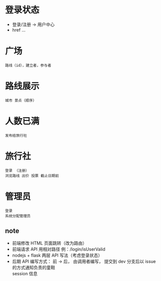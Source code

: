 # 登录状态
+ 登录/注册 -> 用户中心
+ href ...


# 广场
    路线（id），建立者，参与者

# 路线展示
    城市 景点（顺序）

# 人数已满
    发布给旅行社

# 旅行社
    登录 （注册）
    浏览路线 出价 投票 截止日期前

# 管理员
    登录
    系统分配管理员



## note
+ 前端修改 HTML 页面跳转（改为路由）
+ 前端请求 API 用相对路径 例：/login/isUserValid
+ nodejs + flask 两层 API 写法（考虑登录状态）
+ 后期 API 编写方式：
    前 -> 后， 由调用者编写， 提交到 dev 分支后以 issue 的方式通知负责的童鞋  
    session 信息
